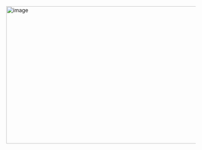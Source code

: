 
<img width="921" height="365" alt="image" src="https://github.com/user-attachments/assets/ec0e81b2-71a7-4470-a640-6b4afbe8d974" />
